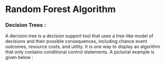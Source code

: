 # Random Forest Algorithm
### Decision Trees :
A decision tree is a decision support tool that uses a tree-like model of decisions and their possible consequences, including chance event outcomes, resource costs, and
utility. It is one way to display an algorithm that only contains conditional control statements. A picturial example is given below : 
